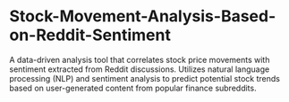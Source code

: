 # Stock-Movement-Analysis-Based-on-Reddit-Sentiment
A data-driven analysis tool that correlates stock price movements with sentiment extracted from Reddit discussions. Utilizes natural language processing (NLP) and sentiment analysis to predict potential stock trends based on user-generated content from popular finance subreddits.
